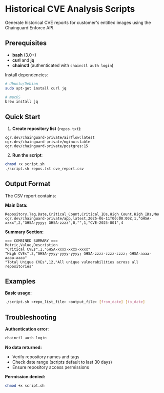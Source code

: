 # Historical CVE Analysis Scripts

Generate historical CVE reports for customer's entitled images using the Chainguard Enforce API.

## Prerequisites

- **bash** (3.0+)
- **curl** and **jq**
- **chainctl** (authenticated with `chainctl auth login`)

Install dependencies:
```bash
# Ubuntu/Debian
sudo apt-get install curl jq

# macOS
brew install jq
```

## Quick Start

1. **Create repository list** (`repos.txt`):
```
cgr.dev/chainguard-private/airflow:latest
cgr.dev/chainguard-private/nginx:stable
cgr.dev/chainguard-private/postgres:15
```

2. **Run the script**:
```bash
chmod +x script.sh
./script.sh repos.txt cve_report.csv
```

## Output Format

The CSV report contains:

**Main Data:**
```csv
Repository,Tag,Date,Critical_Count,Critical_IDs,High_Count,High_IDs,Medium_Count,Medium_IDs,Low_Count,Low_IDs,Total_Count
cgr.dev/chainguard-private/app,latest,2025-06-11T00:00:00Z,1,"GHSA-xxxx",2,"GHSA-yyyy; GHSA-zzzz",0,"",1,"CVE-2025-001",4
```

**Summary Section:**
```csv
=== COMBINED SUMMARY ===
Metric,Value,Description
"Critical CVEs",1,"GHSA-xxxx-xxxx-xxxx"
"High CVEs",3,"GHSA-yyyy-yyyy-yyyy; GHSA-zzzz-zzzz-zzzz; GHSA-aaaa-aaaa-aaaa"
"Total Unique CVEs",12,"All unique vulnerabilities across all repositories"
```

## Examples

**Basic usage:**
```bash
./script.sh <repo_list_file> <output_file> [from_date] [to_date]
```

## Troubleshooting

**Authentication error:**
```bash
chainctl auth login
```

**No data returned:**
- Verify repository names and tags
- Check date range (scripts default to last 30 days)
- Ensure repository access permissions

**Permission denied:**
```bash
chmod +x script.sh
```
